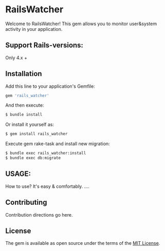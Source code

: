 # RailsWatcher
Welcome to RailsWatcher!
This gem allows you to monitor user&system activity in your application.

## Support Rails-versions:
Only 4.x +

## Installation
Add this line to your application's Gemfile:
```ruby
gem 'rails_watcher'
```

And then execute:
```bash
$ bundle install
```

Or install it yourself as:
```bash
$ gem install rails_watcher
```

Execute gem rake-task and install new migration:
```bash
$ bundle exec rails_watcher:install
$ bundle exec db:migrate
```

## USAGE:
How to use? It's easy & comfortably.
....

## Contributing
Contribution directions go here.

## License
The gem is available as open source under the terms of the [MIT License](https://opensource.org/licenses/MIT).
